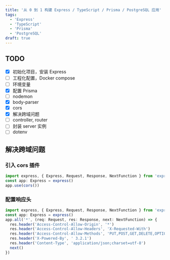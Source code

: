 ```yaml
---
title: '从 0 到 1 构建 Express / TypeScript / Prisma / PostgreSQL 应用'
tags:
  - 'Express'
  - 'TypeScript'
  - 'Prisma'
  - 'PostgreSQL'
draft: true
---
```


## TODO

- [x] 初始化项目，安装 Express
- [ ] 工程化配置，Docker compose
- [ ] 环境变量
- [x] 配置 Prisma
- [ ] nodemon
- [x] body-parser
- [x] cors
- [x] 解决跨域问题
- [ ] controller, router
- [ ] 封装 server 实例
- [ ] dotenv

## 解决跨域问题

### 引入 cors 插件

```typescript
import express, { Express, Request, Response, NextFunction } from 'express'
const app: Express = express()
app.use(cors())
```

### 配置响应头

```typescript
import express, { Express, Request, Response, NextFunction } from 'express'
const app: Express = express()
app.all('*', (req: Request, res: Response, next: NextFunction) => {
  res.header('Access-Control-Allow-Origin', '*')
  res.header('Access-Control-Allow-Headers', 'X-Requested-With')
  res.header('Access-Control-Allow-Methods', 'PUT,POST,GET,DELETE,OPTIONS')
  res.header('X-Powered-By', ' 3.2.1')
  res.header('Content-Type', 'application/json;charset=utf-8')
  next()
})
```
